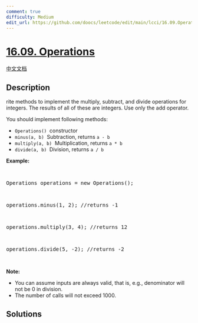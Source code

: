 ```yaml
---
comment: true
difficulty: Medium
edit_url: https://github.com/doocs/leetcode/edit/main/lcci/16.09.Operations/README_EN.md
---
```


# [16.09. Operations](https://leetcode.cn/problems/operations-lcci)

[中文文档](/lcci/16.09.Operations/README.md)

## Description

<p>rite methods to implement the multiply, subtract, and divide operations for integers. The results of all of these are integers. Use only the add operator.</p>
<p>You should implement following methods:</p>
<ul>
	<li><code>Operations()</code>&nbsp; constructor</li>
	<li><code>minus(a, b)</code>&nbsp; Subtraction, returns&nbsp;<code>a - b</code></li>
	<li><code>multiply(a, b)</code>&nbsp; Multiplication, returns&nbsp;<code>a * b</code></li>
	<li><code>divide(a, b)</code>&nbsp; Division, returns&nbsp;<code>a / b</code></li>
</ul>
<p><strong>Example: </strong></p>
<pre>

Operations operations = new Operations();

operations.minus(1, 2); //returns -1

operations.multiply(3, 4); //returns 12

operations.divide(5, -2); //returns -2

</pre>
<p><strong>Note: </strong></p>
<ul>
    <li>You can assume inputs are always valid, that is, e.g., denominator will not be 0 in division.</li>
    <li>The number of calls will not exceed 1000.</li>
</ul>

## Solutions

<!-- end -->
